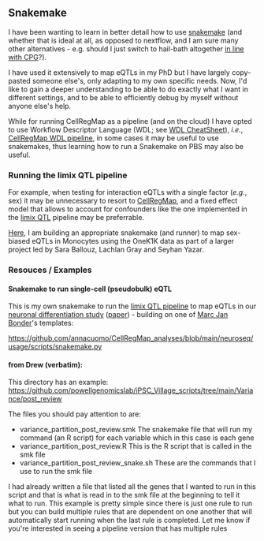 ## Snakemake

I have been wanting to learn in better detail how to use [snakemake](https://snakemake.readthedocs.io/en/stable/) (and whether that is ideal at all, as opposed to nextflow, and I am sure many other alternatives - e.g. should I just switch to hail-bath altogether [in line with CPG](https://github.com/populationgenomics/team-docs/blob/main/hail_batch_dev.md)?).

I have used it extensively to map eQTLs in my PhD but I have largely copy-pasted someone else's, only adapting to my own specific needs.
Now, I'd like to gain a deeper understanding to be able to do exactly what I want in different settings, and to be able to efficiently debug by myself without anyone else's help.

While for running CellRegMap as a pipeline (and on the cloud) I have opted to use Workflow Descriptor Language (WDL; see [WDL CheatSheet](cheatsheet_wdl.md)), _i.e._, [CellRegMap WDL pipeline](https://github.com/populationgenomics/cellregmap-pipeline), in some cases it may be useful to use snakemakes, thus learning how to run a Snakemake on PBS may also be useful.

### Running the limix QTL pipeline 

For example, when testing for interaction eQTLs with a single factor (_e.g._, sex) it may be unnecessary to resort to [CellRegMap](https://github.com/limix/CellRegMap/), and a fixed effect model that allows to account for confounders like the one implemented in the [limix QTL](https://github.com/single-cell-genetics/limix_qtl) pipeline may be preferrable.

[Here](https://github.com/annacuomo/TenK10K_analyses_HPC/tree/main/scripts/Sex_interaction_analysis), I am building an appropriate snakemake (and runner) to map sex-biased eQTLs in Monocytes using the OneK1K data as part of a larger project led by Sara Ballouz, Lachlan Gray and Seyhan Yazar.

### Resouces / Examples 

#### Snakemake to run single-cell (pseudobulk) eQTL

This is my own snakemake to run the [limix QTL pipeline](https://github.com/single-cell-genetics/limix_qtl) to map eQTLs in our [neuronal differentiation study](https://github.com/single-cell-genetics/singlecell_neuroseq_paper) ([paper](https://www.nature.com/articles/s41588-021-00801-6)) - building on one of [Marc Jan Bonder](https://twitter.com/mjbonder)'s templates:

https://github.com/annacuomo/CellRegMap_analyses/blob/main/neuroseq/usage/scripts/snakemake.py

#### from Drew (verbatim):

This directory has an example: https://github.com/powellgenomicslab/iPSC_Village_scripts/tree/main/Variance/post_review

The files you should pay attention to are:
* variance_partition_post_review.smk The snakemake file that will run my command (an R script) for each variable which in this case is each gene
* variance_partition_post_review.R This is the R script that is called in the smk file
* variance_partition_post_review_snake.sh These are the commands that I use to run the smk file

I had already written a file that listed all the genes that I wanted to run in this script and that is what is read in to the smk file at the beginning to tell it what to run. 
This example is pretty simple since there is just one rule to run but you can build multiple rules that are dependent on one another that will automatically start running when the last rule is completed. 
Let me know if you're interested in seeing a pipeline version that has multiple rules
